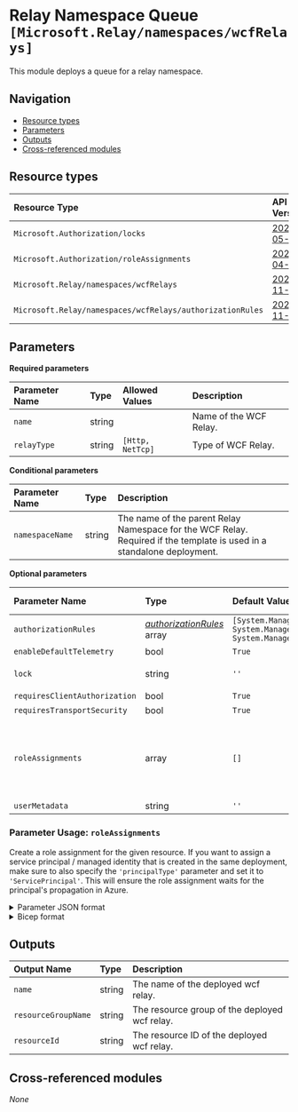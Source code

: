 # Relay Namespace Queue `[Microsoft.Relay/namespaces/wcfRelays]`

This module deploys a queue for a relay namespace.

## Navigation

- [Resource types](#Resource-types)
- [Parameters](#Parameters)
- [Outputs](#Outputs)
- [Cross-referenced modules](#Cross-referenced-modules)

## Resource types

| Resource Type | API Version |
| :-- | :-- |
| `Microsoft.Authorization/locks` | [2020-05-01](https://learn.microsoft.com/en-us/azure/templates/Microsoft.Authorization/2020-05-01/locks) |
| `Microsoft.Authorization/roleAssignments` | [2022-04-01](https://learn.microsoft.com/en-us/azure/templates/Microsoft.Authorization/2022-04-01/roleAssignments) |
| `Microsoft.Relay/namespaces/wcfRelays` | [2021-11-01](https://learn.microsoft.com/en-us/azure/templates/Microsoft.Relay/2021-11-01/namespaces/wcfRelays) |
| `Microsoft.Relay/namespaces/wcfRelays/authorizationRules` | [2021-11-01](https://learn.microsoft.com/en-us/azure/templates/Microsoft.Relay/2021-11-01/namespaces/wcfRelays/authorizationRules) |

## Parameters

**Required parameters**

| Parameter Name | Type | Allowed Values | Description |
| :-- | :-- | :-- | :-- |
| `name` | string |  | Name of the WCF Relay. |
| `relayType` | string | `[Http, NetTcp]` | Type of WCF Relay. |

**Conditional parameters**

| Parameter Name | Type | Description |
| :-- | :-- | :-- |
| `namespaceName` | string | The name of the parent Relay Namespace for the WCF Relay. Required if the template is used in a standalone deployment. |

**Optional parameters**

| Parameter Name | Type | Default Value | Allowed Values | Description |
| :-- | :-- | :-- | :-- | :-- |
| `authorizationRules` | _[authorizationRules](authorization-rules/README.md)_ array | `[System.Management.Automation.OrderedHashtable, System.Management.Automation.OrderedHashtable, System.Management.Automation.OrderedHashtable]` |  | Authorization Rules for the WCF Relay. |
| `enableDefaultTelemetry` | bool | `True` |  | Enable telemetry via a Globally Unique Identifier (GUID). |
| `lock` | string | `''` | `['', CanNotDelete, ReadOnly]` | Specify the type of lock. |
| `requiresClientAuthorization` | bool | `True` |  | A value indicating if this relay requires client authorization. |
| `requiresTransportSecurity` | bool | `True` |  | A value indicating if this relay requires transport security. |
| `roleAssignments` | array | `[]` |  | Array of role assignment objects that contain the 'roleDefinitionIdOrName' and 'principalId' to define RBAC role assignments on this resource. In the roleDefinitionIdOrName attribute, you can provide either the display name of the role definition, or its fully qualified ID in the following format: '/providers/Microsoft.Authorization/roleDefinitions/c2f4ef07-c644-48eb-af81-4b1b4947fb11'. |
| `userMetadata` | string | `''` |  | User-defined string data for the WCF Relay. |


### Parameter Usage: `roleAssignments`

Create a role assignment for the given resource. If you want to assign a service principal / managed identity that is created in the same deployment, make sure to also specify the `'principalType'` parameter and set it to `'ServicePrincipal'`. This will ensure the role assignment waits for the principal's propagation in Azure.

<details>

<summary>Parameter JSON format</summary>

```json
"roleAssignments": {
    "value": [
        {
            "roleDefinitionIdOrName": "Reader",
            "description": "Reader Role Assignment",
            "principalIds": [
                "12345678-1234-1234-1234-123456789012", // object 1
                "78945612-1234-1234-1234-123456789012" // object 2
            ]
        },
        {
            "roleDefinitionIdOrName": "/providers/Microsoft.Authorization/roleDefinitions/c2f4ef07-c644-48eb-af81-4b1b4947fb11",
            "principalIds": [
                "12345678-1234-1234-1234-123456789012" // object 1
            ],
            "principalType": "ServicePrincipal"
        }
    ]
}
```

</details>

<details>

<summary>Bicep format</summary>

```bicep
roleAssignments: [
    {
        roleDefinitionIdOrName: 'Reader'
        description: 'Reader Role Assignment'
        principalIds: [
            '12345678-1234-1234-1234-123456789012' // object 1
            '78945612-1234-1234-1234-123456789012' // object 2
        ]
    }
    {
        roleDefinitionIdOrName: '/providers/Microsoft.Authorization/roleDefinitions/c2f4ef07-c644-48eb-af81-4b1b4947fb11'
        principalIds: [
            '12345678-1234-1234-1234-123456789012' // object 1
        ]
        principalType: 'ServicePrincipal'
    }
]
```

</details>
<p>

## Outputs

| Output Name | Type | Description |
| :-- | :-- | :-- |
| `name` | string | The name of the deployed wcf relay. |
| `resourceGroupName` | string | The resource group of the deployed wcf relay. |
| `resourceId` | string | The resource ID of the deployed wcf relay. |

## Cross-referenced modules

_None_
